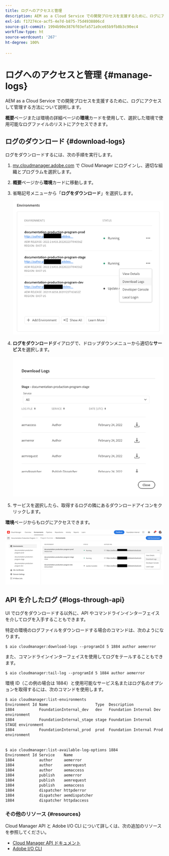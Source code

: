 ```yaml
---
title: ログへのアクセスと管理
description: AEM as a Cloud Service での開発プロセスを支援するために、ログにアクセスして管理する方法について説明します。
exl-id: f17274ce-acf5-4e7d-b875-75d4938806cd
source-git-commit: 1994b90e3876f03efa571a9ce65b9fb8b3c90ec4
workflow-type: ht
source-wordcount: '267'
ht-degree: 100%

---
```



# ログへのアクセスと管理 {#manage-logs}

AEM as a Cloud Service での開発プロセスを支援するために、ログにアクセスして管理する方法について説明します。

**概要**&#x200B;ページまたは環境の詳細ページの&#x200B;**環境**&#x200B;カードを使用して、選択した環境で使用可能なログファイルのリストにアクセスできます。

## ログのダウンロード {#download-logs}

ログをダウンロードするには、次の手順を実行します。

1. [my.cloudmanager.adobe.com](https://my.cloudmanager.adobe.com/) で Cloud Manager にログインし、適切な組織とプログラムを選択します。

1. **概要**&#x200B;ページから&#x200B;**環境**&#x200B;カードに移動します。

1. 省略記号メニューから「**ログをダウンロード**」を選択します。

   ![ログをダウンロードメニュー項目](assets/download-logs1.png)

1. **ログをダウンロード**&#x200B;ダイアログで、ドロップダウンメニューから適切な&#x200B;**サービス**&#x200B;を選択します。

   ![ログをダウンロードダイアログ](assets/download-preview.png)

1. サービスを選択したら、取得するログの隣にあるダウンロードアイコンをクリックします。

**環境**&#x200B;ページからもログにアクセスできます。

![環境画面からのログ](assets/download-logs.png)

## API を介したログ {#logs-through-api}

UI でログをダウンロードする以外に、API やコマンドラインインターフェイスを介してログを入手することもできます。

特定の環境のログファイルをダウンロードする場合のコマンドは、次のようになります。

```shell
$ aio cloudmanager:download-logs --programId 5 1884 author aemerror
```

また、コマンドラインインターフェイスを使用してログをテールすることもできます。

```shell
$ aio cloudmanager:tail-log --programId 5 1884 author aemerror
```

環境 ID（この例の場合は 1884）と使用可能なサービス名またはログ名のオプションを取得するには、次のコマンドを使用します。

```shell
$ aio cloudmanager:list-environments
Environment Id Name                     Type  Description                          
1884           FoundationInternal_dev   dev   Foundation Internal Dev environment  
1884           FoundationInternal_stage stage Foundation Internal STAGE environment
1884           FoundationInternal_prod  prod  Foundation Internal Prod environment
 
 
$ aio cloudmanager:list-available-log-options 1884
Environment Id Service    Name         
1884           author     aemerror     
1884           author     aemrequest   
1884           author     aemaccess    
1884           publish    aemerror     
1884           publish    aemrequest   
1884           publish    aemaccess    
1884           dispatcher httpderror   
1884           dispatcher aemdispatcher
1884           dispatcher httpdaccess
```

### その他のリソース {#resources}

Cloud Manager API と Adobe I/O CLI について詳しくは、次の追加のリソースを参照してください。

* [Cloud Manager API ドキュメント](https://developer.adobe.com/experience-cloud/cloud-manager/)
* [Adobe I/O CLI](https://github.com/adobe/aio-cli-plugin-cloudmanager)
